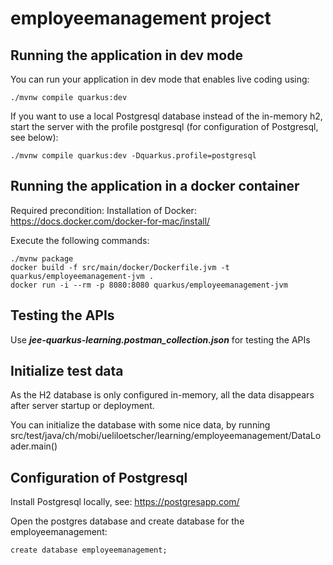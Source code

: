 # employeemanagement project

## Running the application in dev mode

You can run your application in dev mode that enables live coding using:
```shell script
./mvnw compile quarkus:dev
```

If you want to use a local Postgresql database instead of the in-memory h2, start the server with the profile postgresql (for configuration of Postgresql, see below):
```
./mvnw compile quarkus:dev -Dquarkus.profile=postgresql
````

## Running the application in a docker container

Required precondition: Installation of Docker: https://docs.docker.com/docker-for-mac/install/

Execute the following commands:
```
./mvnw package
docker build -f src/main/docker/Dockerfile.jvm -t quarkus/employeemanagement-jvm .
docker run -i --rm -p 8080:8080 quarkus/employeemanagement-jvm
```

## Testing the APIs
Use ***jee-quarkus-learning.postman_collection.json*** for testing the APIs

## Initialize test data
As the H2 database is only configured in-memory, all the data disappears after server startup or deployment.

You can initialize the database with some nice data, by running src/test/java/ch/mobi/ueliloetscher/learning/employeemanagement/DataLoader.main()

## Configuration of Postgresql
Install Postgresql locally, see: https://postgresapp.com/

Open the postgres database and create database for the employeemanagement:
```
create database employeemanagement;
```
